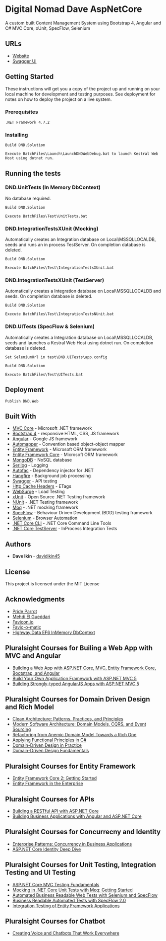 # Digital Nomad Dave AspNetCore

A custom built Content Management System using Bootstrap 4, Angular and C# MVC Core, xUnit, SpecFlow, Selenium

## URLs
* [Website](http://www.digitalnomaddave.com)
* [Swagger UI](http://www.digitalnomaddave.com/swagger)

## Getting Started

These instructions will get you a copy of the project up and running on your local machine for development and testing purposes. See deployment for notes on how to deploy the project on a live system.

### Prerequisites

```
.NET Framework 4.7.2
```

### Installing

```
Build DND.Solution
```

```
Execute BatchFiles\Launch\LaunchDNDWebDebug.bat to launch Kestral Web Host using dotnet run.
```

## Running the tests

### DND.UnitTests (In Memory DbContext)

No database required.

```
Build DND.Solution
```
```
Execute BatchFiles\Test\UnitTests.bat
```

### DND.IntegrationTestsXUnit (Mocking)

Automatically creates an Integration database on Local\MSSQLLOCALDB, seeds and runs an in process TestServer. On completion database is deleted.

```
Build DND.Solution
```
```
Execute BatchFiles\Test\IntegrationTestsXUnit.bat
```
### DND.IntegrationTestsXUnit (TestServer)

Automatically creates a Integration database on Local\MSSQLLOCALDB and seeds. On completion database is deleted.

```
Build DND.Solution
```
```
Execute BatchFiles\Test\IntegrationTestsNUnit.bat
```
### DND.UITests (SpecFlow & Selenium)

Automatically creates a Integration database on Local\MSSQLLOCALDB, seeds and launches a Kestral Web Host using dotnet run. On completion database is deleted.

```
Set SeleniumUrl in test\DND.UITests\app.config
```
```
Build DND.Solution
```
```
Execute BatchFiles\Test\UITests.bat
```

## Deployment

```
Publish DND.Web
```

## Built With

* [MVC Core](https://www.asp.net/mvc) - Microsoft .NET framework
* [Bootstrap 4](https://v4-alpha.getbootstrap.com/) - responsive HTML, CSS, JS framework
* [Angular](https://angular.io/) - Google JS framework
* [Automapper](http://automapper.org/) - Convention based object-object mapper
* [Entity Framework](https://msdn.microsoft.com/en-us/library/aa937723(v=vs.113).aspx) - Microsoft ORM framework
* [Entity Framework Core](https://docs.microsoft.com/en-us/ef/core/) - Microsoft ORM framework
* [MongoDB](https://www.mongodb.com) - NoSQL database
* [Serilog](https://serilog.net/) - Logging
* [Autofac](http://www.autofac.org/) - Dependency injector for .NET
* [Hangfire](https://rometools.github.io/rome/) - Background job processing
* [Swagger](https://swagger.io/) - API testing
* [Http Cache Headers](https://github.com/KevinDockx/HttpCacheHeaders) - ETags
* [WebSurge](http://websurge.west-wind.com/) - Load Testing
* [xUnit](https://xunit.github.io/) - Open Source .NET Testing framework
* [NUnit](http://nunit.org/) - .NET Testing framework
* [Moq](https://github.com/Moq) - .NET mocking framework
* [SpecFlow](http://specflow.org/) - Behaviour Driven Development (BDD) testing framework
* [Selenium](https://www.seleniumhq.org/) - Browser Automation
* [.NET Core CLI](https://docs.microsoft.com/en-us/dotnet/core/tools/?tabs=netcore2x) - .NET Core Command Line Tools
* [.NET Core TestServer](https://docs.microsoft.com/en-us/aspnet/core/testing/integration-testing?view=aspnetcore-2.0) - InProcess Integration Tests

## Authors

* **Dave Ikin** - [davidikin45](https://github.com/davidikin45)

## License

This project is licensed under the MIT License

## Acknowledgments

* [Pride Parrot](http://www.prideparrot.com)
* [Mehdi El Gueddari](http://mehdi.me/ambient-dbcontext-in-ef6/)
* [Favicon.io](https://favicon.io/)
* [Favic-o-matic](http://www.favicomatic.com/)
* [Highway.Data EF6 InMemory DbContext](https://github.com/HighwayFramework/Highway.Data)

## Pluralsight Courses for Builing a Web App with MVC and Angular
* [Building a Web App with ASP.NET Core, MVC, Entity Framework Core, Bootstrap, and Angular](https://app.pluralsight.com/library/courses/aspnetcore-mvc-efcore-bootstrap-angular-web/table-of-contents)
* [Build Your Own Application Framework with ASP.NET MVC 5](https://app.pluralsight.com/library/courses/build-application-framework-aspdotnet-mvc-5/table-of-contents)
* [Building Strongly-typed AngularJS Apps with ASP.NET MVC 5](https://app.pluralsight.com/library/courses/building-strongly-typed-angularjs-apps-aspdotnet-mvc5/table-of-contents)

## Pluralsight Courses for Domain Driven Design and Rich Model
* [Clean Architecture: Patterns, Practices, and Principles](https://app.pluralsight.com/library/courses/clean-architecture-patterns-practices-principles/table-of-contents)
* [Modern Software Architecture: Domain Models, CQRS, and Event Sourcing](https://app.pluralsight.com/library/courses/modern-software-architecture-domain-models-cqrs-event-sourcing/table-of-contents)
* [Refactoring from Anemic Domain Model Towards a Rich One](https://app.pluralsight.com/library/courses/refactoring-anemic-domain-model/table-of-contents)
* [Applying Functional Principles in C#](https://app.pluralsight.com/library/courses/csharp-applying-functional-principles/table-of-contents)
* [Domain-Driven Design in Practice](https://app.pluralsight.com/library/courses/domain-driven-design-in-practice/table-of-contents)
* [Domain-Driven Design Fundamentals](https://app.pluralsight.com/library/courses/domain-driven-design-fundamentals/table-of-contents)

## Pluralsight Courses for Entity Framework
* [Entity Framework Core 2: Getting Started](https://app.pluralsight.com/library/courses/entity-framework-core-2-getting-started/table-of-contents)
* [Entity Framework in the Enterprise](https://app.pluralsight.com/library/courses/entity-framework-enterprise-update/table-of-contents)

## Pluralsight Courses for APIs
* [Building a RESTful API with ASP.NET Core](https://app.pluralsight.com/library/courses/asp-dot-net-core-restful-api-building/table-of-contents)
* [Building Business Applications with Angular and ASP.NET Core](https://www.pluralsight.com/courses/angular-aspdotnet-core-business-applications)

## Pluralsight Courses for Concurrecny and Identity
* [Enterprise Patterns: Concurrency in Business Applications](https://app.pluralsight.com/library/courses/enterprise-patterns-concurrency-business-applications/table-of-contents)
* [ASP.NET Core Identity Deep Dive](https://app.pluralsight.com/library/courses/aspdotnet-core-identity-deep-dive/table-of-contents)

## Pluralsight Courses for Unit Testing, Integration Testing and UI Testing
* [ASP.NET Core MVC Testing Fundamentals](https://app.pluralsight.com/library/courses/aspdotnet-core-mvc-testing-fundamentals/table-of-contents)
* [Mocking in .NET Core Unit Tests with Moq: Getting Started](https://app.pluralsight.com/library/courses/moq-dot-net-core-unit-tests/table-of-contents)
* [Automated Business Readable Web Tests with Selenium and SpecFlow](https://app.pluralsight.com/library/courses/selenium-specflow-automated-business-readable-web-tests/table-of-contents)
* [Business Readable Automated Tests with SpecFlow 2.0](https://app.pluralsight.com/library/courses/specflow-2-0-business-readable-automated-tests/exercise-files)
* [Integration Testing of Entity Framework Applications](https://app.pluralsight.com/library/courses/entity-framework-applications-integration-testing/table-of-contents)

## Pluralsight Courses for Chatbot
* [Creating Voice and Chatbots That Work Everywhere](https://app.pluralsight.com/library/courses/creating-voice-chatbots-work-everywhere/table-of-contents)